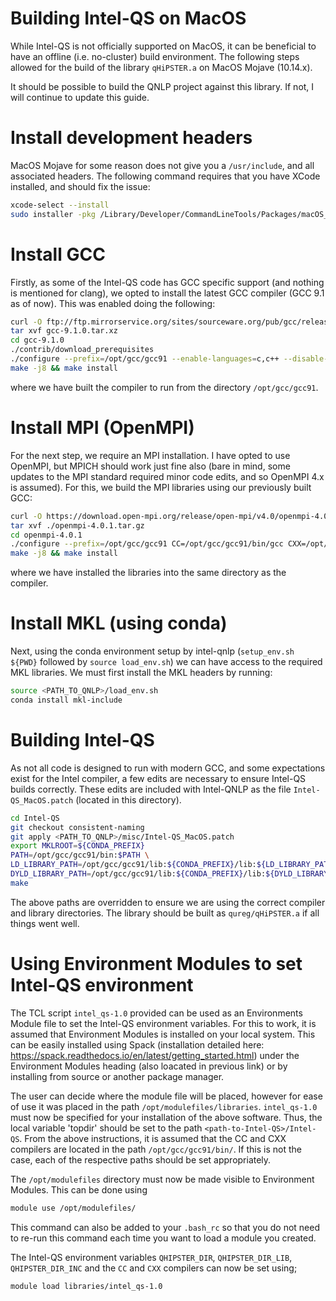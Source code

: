 # Building Intel-QS on MacOS
While Intel-QS is not officially supported on MacOS, it can be beneficial to have
an offline (i.e. no-cluster) build environment. The following steps allowed for
the build of the library `qHiPSTER.a` on MacOS Mojave (10.14.x).

It should be possible to build the QNLP project against this library. If not, I will
continue to update this guide.

# Install development headers
MacOS Mojave for some reason does not give you a `/usr/include`, and all associated headers. The following command 
requires that you have XCode installed, and should fix the issue:
```bash
xcode-select --install
sudo installer -pkg /Library/Developer/CommandLineTools/Packages/macOS_SDK_headers_for_macOS_10.14.pkg -target /
```

# Install GCC 
Firstly, as some of the Intel-QS code has GCC specific support (and nothing is mentioned
for clang), we opted to install the latest GCC compiler (GCC 9.1 as of now). This was 
enabled doing the following:

```bash
curl -O ftp://ftp.mirrorservice.org/sites/sourceware.org/pub/gcc/releases/gcc-9.1.0/gcc-9.1.0.tar.xz
tar xvf gcc-9.1.0.tar.xz
cd gcc-9.1.0
./contrib/download_prerequisites
./configure --prefix=/opt/gcc/gcc91 --enable-languages=c,c++ --disable-multilib --enable-threads=posix
make -j8 && make install
```
where we have built the compiler to run from the directory `/opt/gcc/gcc91`.

# Install MPI (OpenMPI)
For the next step, we require an MPI installation. I have opted to use OpenMPI, but MPICH should work
just fine also (bare in mind, some updates to the MPI standard required minor code edits, and so OpenMPI 4.x is assumed). 
For this, we build the MPI libraries using our previously built GCC:

```bash
curl -O https://download.open-mpi.org/release/open-mpi/v4.0/openmpi-4.0.1.tar.gz
tar xvf ./openmpi-4.0.1.tar.gz
cd openmpi-4.0.1
./configure --prefix=/opt/gcc/gcc91 CC=/opt/gcc/gcc91/bin/gcc CXX=/opt/gcc/gcc91/bin/g++ --enable-mpi-cxx --disable-mpi-fortran
make -j8 && make install
```
where we have installed the libraries into the same directory as the compiler.

# Install MKL (using conda)
Next, using the conda environment setup by intel-qnlp (`setup_env.sh ${PWD}` followed by `source load_env.sh`)
we can have access to the required MKL libraries. We must first install the MKL headers by running:

```bash
source <PATH_TO_QNLP>/load_env.sh
conda install mkl-include
```

# Building Intel-QS
As not all code is designed to run with modern GCC, and some expectations exist for the Intel compiler, a few
edits are necessary to ensure Intel-QS builds correctly. These edits are included with Intel-QNLP as the file
`Intel-QS_MacOS.patch` (located in this directory).

```bash
cd Intel-QS
git checkout consistent-naming
git apply <PATH_TO_QNLP>/misc/Intel-QS_MacOS.patch
export MKLROOT=${CONDA_PREFIX}
PATH=/opt/gcc/gcc91/bin:$PATH \
LD_LIBRARY_PATH=/opt/gcc/gcc91/lib:${CONDA_PREFIX}/lib:${LD_LIBRARY_PATH} \
DYLD_LIBRARY_PATH=/opt/gcc/gcc91/lib:${CONDA_PREFIX}/lib:${DYLD_LIBRARY_PATH} \
make
```

The above paths are overridden to ensure we are using the correct compiler and library directories. The library
should be built as `qureg/qHiPSTER.a` if all things went well.


# Using Environment Modules to set Intel-QS environment
The TCL script `intel_qs-1.0` provided can be used as an Environments Module file to set the Intel-QS environment variables. For this to work, it is assumed that Environment Modules is installed on your local system. This can be easily installed using Spack (installation detailed here: https://spack.readthedocs.io/en/latest/getting_started.html) under the Environment Modules heading (also loacated in previous link) or by installing from source or another package manager.

The user can decide where the module file will be placed, however for ease of use it was placed in the path `/opt/modulefiles/libraries`. `intel_qs-1.0` must now be specified for your installation of the above software. Thus, the local variable 'topdir' should be set to the path `<path-to-Intel-QS>/Intel-QS`. From the above instructions, it is assumed that the CC and CXX compilers are located in the path `/opt/gcc/gcc91/bin/`. If this is not the case, each of the respective paths should be set appropriately.

The `/opt/modulefiles` directory must now be made visible to Environment Modules. This can be done using
```bash
module use /opt/modulefiles/
```
This command can also be added to your `.bash_rc` so that you do not need to re-run this command each time you want to load a module you created.

The Intel-QS environment variables `QHIPSTER_DIR`, `QHIPSTER_DIR_LIB`, `QHIPSTER_DIR_INC` and the `CC` and `CXX` compilers can now be set using;
```bash
module load libraries/intel_qs-1.0
```



